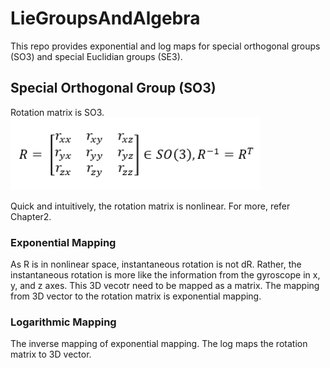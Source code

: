 # LieGroupsAndAlgebra

This repo provides exponential and log maps for special orthogonal groups (SO3) and special Euclidian groups (SE3).

## Special Orthogonal Group (SO3)

Rotation matrix is SO3.
<br> 
<img src="https://github.com/ElliotHYLee/LieGroupsAndAlgebra/blob/master/Images/RotationMatrix.png" width="400">

Quick and intuitively, the rotation matrix is nonlinear. For more, refer Chapter2. 
### Exponential Mapping 
As R is in nonlinear space, instantaneous rotation is not dR. Rather, the instantaneous rotation is more like the information from the gyroscope in x, y, and z axes. This 3D vecotr need to be mapped as a matrix. The mapping from 3D vector to the rotation matrix is exponential mapping.


### Logarithmic Mapping
The inverse mapping of exponential mapping. The log maps the rotation matrix to 3D vector.